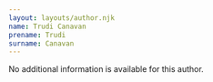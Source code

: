 ```yaml
---
layout: layouts/author.njk
name: Trudi Canavan
prename: Trudi
surname: Canavan
---
```

No additional information is available for this author.
